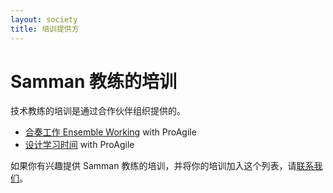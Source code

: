 ```yaml
---
layout: society
title: 培训提供方
---
```


# Samman 教练的培训

技术教练的培训是通过合作伙伴组织提供的。

- [合奏工作 Ensemble Working](https://proagile.se/vara-kurser/ensemble-working-en)  with ProAgile 
- [设计学习时间](https://proagile.se/vara-kurser/learning-hour-design-en) with ProAgile 

如果你有兴趣提供 Samman 教练的培训，并将你的培训加入这个列表，请[联系我们](/contact.html)。